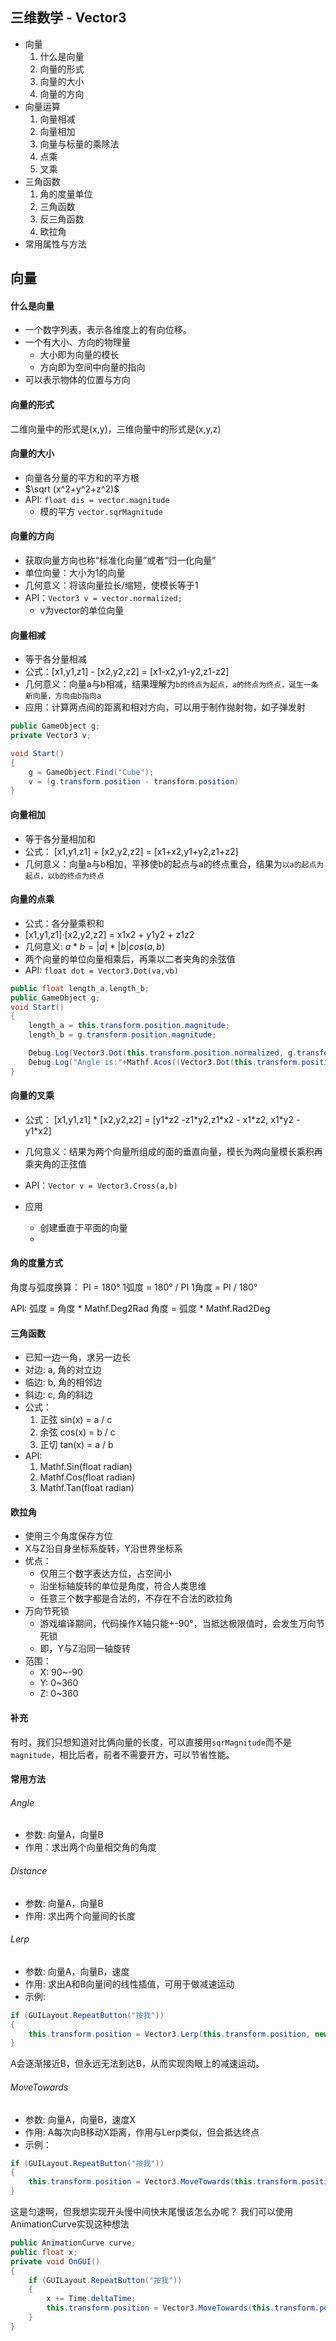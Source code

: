 ## 三维数学 - Vector3
- 向量
	1. 什么是向量
	2. 向量的形式
	3. 向量的大小
	4. 向量的方向
- 向量运算
	1. 向量相减
	2. 向量相加
	3. 向量与标量的乘除法
	4. 点乘
	5. 叉乘
- 三角函数
	1. 角的度量单位
	2. 三角函数
	3. 反三角函数
	4. 欧拉角
- 常用属性与方法

## 向量
#### 什么是向量
- 一个数字列表，表示各维度上的有向位移。
- 一个有大小、方向的物理量
	- 大小即为向量的模长
	- 方向即为空间中向量的指向
- 可以表示物体的位置与方向

#### 向量的形式
二维向量中的形式是(x,y)，三维向量中的形式是(x,y,z)

#### 向量的大小
- 向量各分量的平方和的平方根
- $\sqrt (x^2+y^2+z^2)$
- API: `float dis = vector.magnitude`
	- 模的平方 `vector.sqrMagnitude`

#### 向量的方向
- 获取向量方向也称“标准化向量”或者“归一化向量”
- 单位向量：大小为1的向量
- 几何意义：将该向量拉长/缩短，使模长等于1
- API：`Vector3 v = vector.normalized;`
	- v为vector的单位向量

#### 向量相减
- 等于各分量相减
- 公式：[x1,y1,z1] - [x2,y2,z2] = [x1-x2,y1-y2,z1-z2]
- 几何意义：向量a与b相减，结果理解为`b的终点为起点，a的终点为终点，诞生一条新向量，方向由b指向a`
- 应用：计算两点间的距离和相对方向，可以用于制作抛射物，如子弹发射

```csharp
public GameObject g;
private Vector3 v;

void Start()
{
	g = GameObject.Find("Cube");
    v = (g.transform.position - transform.position)
}
```

#### 向量相加
- 等于各分量相加和
- 公式： [x1,y1,z1] + [x2,y2,z2] = [x1+x2,y1+y2,z1+z2]
- 几何意义：向量a与b相加，平移使b的起点与a的终点重合，结果为`以a的起点为起点，以b的终点为终点`

#### 向量的点乘
- 公式：各分量乘积和
- [x1,y1,z1]·[x2,y2,z2] = x1x2 + y1y2 + z1z2
- 几何意义: $a*b=|a|*|b|cos(a,b)$
- 两个向量的单位向量相乘后，再乘以二者夹角的余弦值
- API: `float dot = Vector3.Dot(va,vb)`

```csharp
public float length_a,length_b;
public GameObject g;
void Start()
{
    length_a = this.transform.position.magnitude;
    length_b = g.transform.position.magnitude;

    Debug.Log(Vector3.Dot(this.transform.position.normalized, g.transform.position.normalized));
    Debug.Log("Angle is:"+Mathf.Acos((Vector3.Dot(this.transform.position, g.transform.position)) / (length_a * length_b))*Mathf.Rad2Deg);
}
```
#### 向量的叉乘
- 公式： [x1,y1,z1] \* [x2,y2,z2] = [y1\*z2 -z1\*y2,z1\*x2 - x1\*z2, x1\*y2 - y1\*x2]
- 几何意义：结果为两个向量所组成的面的垂直向量，模长为两向量模长乘积再乘夹角的正弦值
- API：`Vector v = Vector3.Cross(a,b)`

- 应用
	- 创建垂直于平面的向量
	- 

#### 角的度量方式
角度与弧度换算：
	PI = 180°
	1弧度 = 180° / PI
	1角度 = PI / 180°

API:
	弧度 = 角度 \* Mathf.Deg2Rad
	角度 = 弧度 \* Mathf.Rad2Deg

#### 三角函数
- 已知一边一角，求另一边长
- 对边: a, 角的对立边
- 临边: b, 角的相邻边
- 斜边: c, 角的斜边
- 公式：
	1. 正弦 sin(x) = a / c
	2. 余弦 cos(x) = b / c
	3. 正切 tan(x) = a / b
- API:
	1. Mathf.Sin(float radian)
	2. Mathf.Cos(float radian)
	3. Mathf.Tan(float radian)

#### 欧拉角
- 使用三个角度保存方位
- X与Z沿自身坐标系旋转，Y沿世界坐标系
- 优点：
	- 仅用三个数字表达方位，占空间小
	- 沿坐标轴旋转的单位是角度，符合人类思维
	- 任意三个数字都是合法的，不存在不合法的欧拉角
- 万向节死锁
	- 游戏编译期间，代码操作X轴只能+-90°，当抵达极限值时，会发生万向节死锁
	- 即，Y与Z沿同一轴旋转
- 范围：
	- X: 90~-90
	- Y: 0~360
	- Z: 0~360

#### 补充
有时，我们只想知道对比俩向量的长度，可以直接用`sqrMagnitude`而不是`magnitude`，相比后者，前者不需要开方，可以节省性能。


#### 常用方法
###### Angle
- 参数: 向量A，向量B
- 作用：求出两个向量相交角的角度

###### Distance
- 参数: 向量A，向量B
- 作用: 求出两个向量间的长度

###### Lerp
- 参数: 向量A，向量B，速度
- 作用: 求出A和B向量间的线性插值，可用于做减速运动
- 示例:
```csharp
if (GUILayout.RepeatButton("按我"))
{
    this.transform.position = Vector3.Lerp(this.transform.position, new Vector3(0, 0, 10),0.1f);
}
```
A会逐渐接近B，但永远无法到达B，从而实现肉眼上的减速运动。

###### MoveTowards
- 参数: 向量A，向量B，速度X
- 作用: A每次向B移动X距离，作用与Lerp类似，但会抵达终点
- 示例：
```csharp
if (GUILayout.RepeatButton("按我"))
{
    this.transform.position = Vector3.MoveTowards(this.transform.position, new Vector3(0, 0, 10), 0.1f);
}
```

这是匀速啊，但我想实现开头慢中间快末尾慢该怎么办呢？
我们可以使用AnimationCurve实现这种想法
```csharp
public AnimationCurve curve;
public float x;
private void OnGUI()
{
    if (GUILayout.RepeatButton("按我"))
    {
        x += Time.deltaTime;
        this.transform.position = Vector3.MoveTowards(this.transform.position, new Vector3(0, 0, 10), curve.Evaluate(x));
    }
}
```
